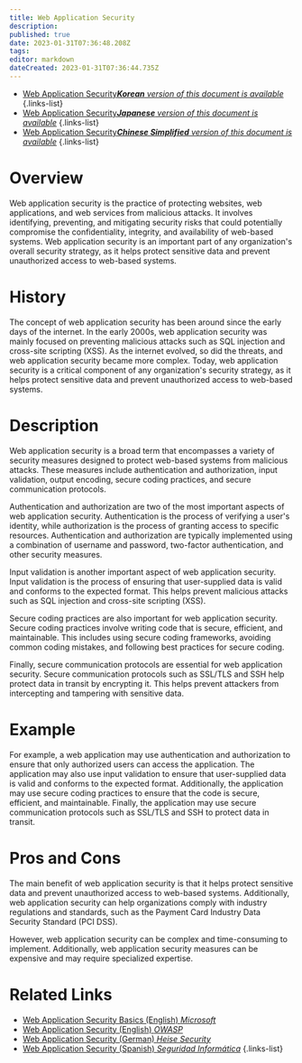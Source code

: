 ```yaml
---
title: Web Application Security
description: 
published: true
date: 2023-01-31T07:36:48.208Z
tags: 
editor: markdown
dateCreated: 2023-01-31T07:36:44.735Z
---
```


- [Web Application Security***Korean** version of this document is available*](/ko/Knowledge-base/Dictionary/web-application-security)
{.links-list}
- [Web Application Security***Japanese** version of this document is available*](/ja/Knowledge-base/Dictionary/web-application-security)
{.links-list}
- [Web Application Security***Chinese Simplified** version of this document is available*](/zh/Knowledge-base/Dictionary/web-application-security)
{.links-list}


# Overview
Web application security is the practice of protecting websites, web applications, and web services from malicious attacks. It involves identifying, preventing, and mitigating security risks that could potentially compromise the confidentiality, integrity, and availability of web-based systems. Web application security is an important part of any organization's overall security strategy, as it helps protect sensitive data and prevent unauthorized access to web-based systems.

# History
The concept of web application security has been around since the early days of the internet. In the early 2000s, web application security was mainly focused on preventing malicious attacks such as SQL injection and cross-site scripting (XSS). As the internet evolved, so did the threats, and web application security became more complex. Today, web application security is a critical component of any organization's security strategy, as it helps protect sensitive data and prevent unauthorized access to web-based systems.

# Description
Web application security is a broad term that encompasses a variety of security measures designed to protect web-based systems from malicious attacks. These measures include authentication and authorization, input validation, output encoding, secure coding practices, and secure communication protocols.

Authentication and authorization are two of the most important aspects of web application security. Authentication is the process of verifying a user's identity, while authorization is the process of granting access to specific resources. Authentication and authorization are typically implemented using a combination of username and password, two-factor authentication, and other security measures.

Input validation is another important aspect of web application security. Input validation is the process of ensuring that user-supplied data is valid and conforms to the expected format. This helps prevent malicious attacks such as SQL injection and cross-site scripting (XSS).

Secure coding practices are also important for web application security. Secure coding practices involve writing code that is secure, efficient, and maintainable. This includes using secure coding frameworks, avoiding common coding mistakes, and following best practices for secure coding.

Finally, secure communication protocols are essential for web application security. Secure communication protocols such as SSL/TLS and SSH help protect data in transit by encrypting it. This helps prevent attackers from intercepting and tampering with sensitive data.

# Example
For example, a web application may use authentication and authorization to ensure that only authorized users can access the application. The application may also use input validation to ensure that user-supplied data is valid and conforms to the expected format. Additionally, the application may use secure coding practices to ensure that the code is secure, efficient, and maintainable. Finally, the application may use secure communication protocols such as SSL/TLS and SSH to protect data in transit.

# Pros and Cons
The main benefit of web application security is that it helps protect sensitive data and prevent unauthorized access to web-based systems. Additionally, web application security can help organizations comply with industry regulations and standards, such as the Payment Card Industry Data Security Standard (PCI DSS).

However, web application security can be complex and time-consuming to implement. Additionally, web application security measures can be expensive and may require specialized expertise.

# Related Links
- [Web Application Security Basics (English) *Microsoft*](https://docs.microsoft.com/en-us/azure/security/fundamentals/web-application-security-basics)
- [Web Application Security (English) *OWASP*](https://www.owasp.org/index.php/Web_Application_Security)
- [Web Application Security (German) *Heise Security*](https://www.heise.de/security/artikel/Web-Application-Security-4537862.html)
- [Web Application Security (Spanish) *Seguridad Informática*](https://www.seguridadinformatica.es/seguridad-web/seguridad-web-aplicaciones/)
{.links-list}